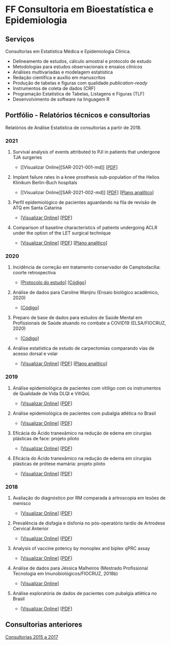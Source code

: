 # FF Consultoria em Bioestatística e Epidemiologia

## Serviços

Consultorias em Estatística Médica e Epidemiologia Clínica.

- Delineamento de estudos, cálculo amostral e protocolo de estudo
- Metodologias para estudos observacionais e ensaios clínicos
- Análises multivariadas e modelagem estatística
- Redação científica e auxílio em manuscritos
- Produção de tabelas e figuras com qualidade *publication-ready*
- Instrumentos de coleta de dados (CRF)
- Programação Estatística de Tabelas, Listagens e Figuras (TLF)
- Desenvolvimento de software na linguagem R

## Portfólio - Relatórios técnicos e consultorias

Relatórios de Análise Estatística de consultorias a partir de 2018.
<!-- Em algumas consultorias a interpretação dos resultados foi comunicada em reunião, sem a emissão de relatório formal. -->
<!-- Nesses casos, o link mostra apenas os resultados brutos (tabelas e figuras). -->

<!-- 1. title -->
<!--     - [[Visualizar Online]()] -->
<!--     [[PDF]()] -->
<!--     [[Plano analítico]()] -->


### 2021

1. Survival analysis of events attributed to PJI in patients that undergone TJA surgeries
    - [[Visualizar Online][SAR-2021-001-md]]
    [[PDF][SAR-2021-001-pdf]]

1. Implant failure rates in a knee prosthesis sub-population of the Helios Klinikum Berlin-Buch hospitals
    - [[Visualizar Online][SAR-2021-002-md]]
    [[PDF][SAR-2021-002-pdf]]
	[[Plano analítico][SAR-2021-002-sap]]

1. Perfil epidemiológico de pacientes aguardando na fila de revisão de ATQ em Santa Catarina
   - [[Visualizar Online][SAR-2021-003-md]]
   [[PDF][SAR-2021-003-pdf]]

1. Comparison of baseline characteristics of patients undergoing ACLR under the option of the LET surgical technique
    - [[Visualizar Online][SAR-2021-004-md]]
    [[PDF][SAR-2021-004-pdf]]
    [[Plano analítico][SAR-2021-004-sap]]


### 2020

1. Incidência de correção em tratamento conservador de Camptodacilia: coorte retrospectiva
    - [[Protocolo do estudo][SAR-2020-004-PROT]]
    [[Código][SAR-2020-004-repo]]

1. Análise de dados para Caroline Wanjiru (Ensaio biológico acadêmico, 2020)
    - [[Código][SAR-2020-003-repo]]

1. Preparo de base de dados para estudos de Saúde Mental em Profissionais de Saúde atuando no combate a COVID19 (ELSA/FIOCRUZ, 2020)
    - [[Código][dataclean-SMPS-covid19]]

1. Análise estatística de estudo de carpectomias comparando vias de acesso dorsal e volar
    - [[Visualizar Online][SAR-2020-001-md]]
    [[PDF][SAR-2020-001-PDF]]
    [[Plano analítico][SAR-2020-001-SAP]]


### 2019

1. Análise epidemiológica de pacientes com vitiligo com os instrumentos de Qualidade de Vida DLQI e VitiQoL
    - [[Visualizar Online][SAR-2019-002-md]]
    [[PDF][SAR-2019-002-pdf]]

1. Análise epidemiológica de pacientes com pubalgia atlética no Brasil
    - [[Visualizar Online][SAR-2019-001-md]]
    [[PDF][SAR-2019-001-pdf]]

1. Eficácia do Ácido tranexâmico na redução de edema em cirurgias plásticas de face: projeto piloto
    - [[Visualizar Online][SAR-2019-003-md]]
    [[PDF][SAR-2019-003-pdf]]

1. Eficácia do Ácido tranexâmico na redução de edema em cirurgias plásticas de prótese mamária: projeto piloto
    - [[Visualizar Online][SAR-2019-004-md]]
    [[PDF][SAR-2019-004-pdf]]


### 2018

1. Avaliação do diagnóstico por RM comparada à artroscopia em lesões de menisco
    - [[Visualizar Online][SAR-2018-001-md]]
    [[PDF][SAR-2018-001-PDF]]

1. Prevalência de disfagia e disfonia no pós-operatório tardio de Artrodese Cervical Anterior
    - [[Visualizar Online][SAR-2018-004-MD]]
    [[PDF][SAR-2018-004-PDF]]

1. Analysis of vaccine potency by monoplex and biplex qPRC assay
      - [[Visualizar Online][SAR-2018-005-MD]]
      [[PDF][SAR-2018-005-PDF]]

1. Análise de dados para Jéssica Malheiros (Mestrado Profissional Tecnologia em Imunobiológicos/FIOCRUZ, 2018b)
    - [[Visualizar Online][SAR-2018-006-repo]]

1. Análise exploratória de dados de pacientes com pubalgia atlética no Brasil
      - [[Visualizar Online][SAR-2018-003-MD]]
      [[PDF][SAR-2018-003-PDF]]

## Consultorias anteriores

[Consultorias 2015 a 2017](Anteriores.md)

<!-- --- -->

[SAR-2021-001-viz]: https://github.com/philsf-biostat/analise_dados_LT_2021/blob/master/report/analise_dados_LT_2021-v01.md
[SAR-2021-001-pdf]: https://github.com/philsf-biostat/analise_dados_LT_2021/blob/master/report/analise_dados_LT_2021-v01.pdf?raw=true
[SAR-2021-002-viz]: https://github.com/philsf-biostat/analise_dados_JF_2021/blob/main/report/analise_dados_JF_2021-v02.md

[SAR-2021-002-pdf]: https://github.com/philsf-biostat/analise_dados_JF_2021/blob/main/report/analise_dados_JF_2021-v02.pdf?raw=true
[SAR-2021-002-sap]: https://github.com/philsf-biostat/analise_dados_JF_2021/blob/main/report/SAP_analise_dados_JF_2021-v01.pdf?raw=true

[sar-2021-003-md]: https://github.com/philsf-biostat/analise_dados_FP_2021a/blob/main/report/analise_dados_FP_2021a-v01.md
[sar-2021-003-pdf]: https://github.com/philsf-biostat/analise_dados_FP_2021a/blob/main/report/analise_dados_FP_2021a-v01.pdf?raw=true

[sar-2021-004-md]: https://github.com/philsf-biostat/SAR-2021-004-TV/blob/main/report/SAR-2021-004-TV-v02.md
[sar-2021-004-pdf]: https://github.com/philsf-biostat/SAR-2021-004-TV/blob/main/report/SAR-2021-004-TV-v02.pdf?raw=true
[sar-2021-004-sap]: https://github.com/philsf-biostat/SAR-2021-004-TV/blob/main/report/SAP-2021-004-TV-v02.pdf?raw=true

[sar-2020-001-md]: https://github.com/philsf-biostat/SAR-2020-001-DM/blob/master/report/SAR-2020-001-DM-v01.md
[sar-2020-001-pdf]: https://github.com/philsf-biostat/SAR-2020-001-DM/blob/master/report/SAR-2020-001-DM-v01.pdf?raw=true
[sar-2020-001-sap]: https://github.com/philsf-biostat/SAR-2020-001-DM/blob/master/report/SAP-2020-001-DM-v01.pdf?raw=true

[dataclean-smps-covid19]: https://github.com/philsf/dataclean-SMPS-covid19

[sar-2020-003-repo]: https://github.com/philsf-biostat/analise_dados_CW_2020

[sar-2020-004-prot]: https://docs.google.com/document/d/1zP3gHyTGvFkuKGh59t9Mqt87xMId9_UE/export?format=pdf
[sar-2020-004-repo]: https://github.com/philsf-biostat/analise_dados_MC_2020

[sar-2019-001-md]: https://github.com/philsf-biostat/SAR-2019-001-RG/blob/master/report/analise_dados_RG_2019-v01.md
[sar-2019-001-pdf]: https://github.com/philsf-biostat/SAR-2019-001-RG/blob/master/report/analise_dados_RG_2019-v01.pdf?raw=true

[sar-2019-002-md]: https://github.com/philsf-biostat/SAR-2019-002-FC/blob/master/report/SAR-2019-002-FC-v01.md
[sar-2019-002-pdf]: https://docs.google.com/viewer?url=https://github.com/philsf-biostat/SAR-2019-002-FC/raw/master/report/SAR-2019-002-FC-v01.pdf

[sar-2019-003-md]: https://github.com/philsf-biostat/analise_dados_VL_2019a/blob/master/report/analise_dados_VL_2019a-v01.md
[sar-2019-003-pdf]: https://github.com/philsf-biostat/analise_dados_VL_2019a/blob/master/report/analise_dados_VL_2019a-v01.pdf?raw=true

[sar-2019-004-md]: https://github.com/philsf-biostat/analise_dados_VL_2019b/blob/master/report/analise_dados_VL_2019b-v01.md
[sar-2019-004-pdf]: https://github.com/philsf-biostat/analise_dados_VL_2019b/blob/master/report/analise_dados_VL_2019b-v01.pdf?raw=true

[sar-2018-001-md]: https://github.com/philsf-biostat/SAR-2018-001-AL/blob/master/report/SAR-2018-001-AL-v01.md
[sar-2018-001-pdf]: https://github.com/philsf-biostat/SAR-2018-001-AL/blob/master/report/SAR-2018-001-AL-v01.pdf?raw=true

[sar-2018-002-repo]: https://github.com/philsf-biostat/SAR-2018-002-RC

[sar-2018-003-md]: https://github.com/philsf-biostat/SAR-2018-003-RG/blob/master/report/analise_dados_RG_2018-v01.md
[sar-2018-003-pdf]: https://github.com/philsf-biostat/SAR-2018-003-RG/blob/master/report/analise_dados_RG_2018-v01.pdf?raw=true

[sar-2018-004-md]: https://github.com/philsf-biostat/analise_dados_FC_2018a/blob/master/report/analise_dados_FC_2018a-v01.md
[sar-2018-004-pdf]: https://github.com/philsf-biostat/analise_dados_FC_2018a/blob/master/report/analise_dados_FC_2018a-v01.pdf?raw=true

[sar-2018-005-md]: https://github.com/philsf-biostat/analise_dados_JM_2018a/blob/master/report/analise_dados_JM_2018a-v01.md
[sar-2018-005-pdf]: https://github.com/philsf-biostat/analise_dados_JM_2018a/blob/master/report/analise_dados_JM_2018a-v01.pdf?raw=true

[sar-2018-006-repo]: https://github.com/philsf-biostat/analise_dados_JM_2018b
